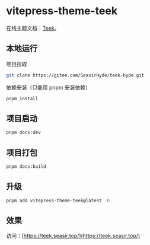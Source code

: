 # vitepress-theme-teek

在线主题文档：[Teek](http://vp.teek.top/)。

## 本地运行

项目拉取

```bash
git clone https://gitee.com/SeasirHyde/teek-hyde.git
```

依赖安装（只能用 pnpm 安装依赖）

```bash
pnpm install
```

## 项目启动

```bash
pnpm docs:dev
```

## 项目打包

```bash
pnpm docs:build
```

## 升级

```bash
pnpm add vitepress-theme-teek@latest -D
```

## 效果

访问：[https://teek.seasir.top/](https://teek.seasir.top/)
